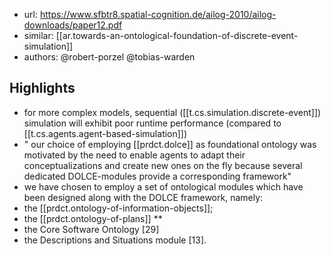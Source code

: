 
- url: https://www.sfbtr8.spatial-cognition.de/ailog-2010/ailog-downloads/paper12.pdf
- similar: [[ar.towards-an-ontological-foundation-of-discrete-event-simulation]]
- authors: @robert-porzel @tobias-warden

## Highlights

- for more complex models, sequential ([[t.cs.simulation.discrete-event]]) simulation will exhibit poor runtime performance (compared to [[t.cs.agents.agent-based-simulation]])
- " our choice of employing [[prdct.dolce]] as foundational ontology was motivated by the need to enable agents to adapt their conceptualizations and create new ones on the fly because several dedicated DOLCE-modules provide a corresponding framework"
- we have chosen to employ a set of ontological modules which have been designed along with the DOLCE framework, namely:
- the [[prdct.ontology-of-information-objects]];
- the [[prdct.ontology-of-plans]] **
- the Core Software Ontology [29]
- the Descriptions and Situations module [13].
